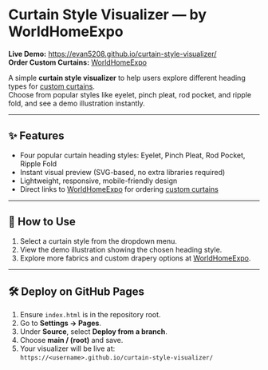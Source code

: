 # Curtain Style Visualizer — by WorldHomeExpo

**Live Demo:** https://evan5208.github.io/curtain-style-visualizer/  
**Order Custom Curtains:** [WorldHomeExpo](https://worldhomeexpo.com/)

A simple **curtain style visualizer** to help users explore different heading types for [custom curtains](https://worldhomeexpo.com/).  
Choose from popular styles like eyelet, pinch pleat, rod pocket, and ripple fold, and see a demo illustration instantly.  

---

## ✨ Features
- Four popular curtain heading styles: Eyelet, Pinch Pleat, Rod Pocket, Ripple Fold  
- Instant visual preview (SVG-based, no extra libraries required)  
- Lightweight, responsive, mobile-friendly design  
- Direct links to [WorldHomeExpo](https://worldhomeexpo.com/) for ordering [custom curtains](https://worldhomeexpo.com/)  

---

## 🚀 How to Use
1. Select a curtain style from the dropdown menu.  
2. View the demo illustration showing the chosen heading style.  
3. Explore more fabrics and custom drapery options at [WorldHomeExpo](https://worldhomeexpo.com/).  

---

## 🛠 Deploy on GitHub Pages
1. Ensure `index.html` is in the repository root.  
2. Go to **Settings → Pages**.  
3. Under **Source**, select **Deploy from a branch**.  
4. Choose **main / (root)** and save.  
5. Your visualizer will be live at:  
   `https://<username>.github.io/curtain-style-visualizer/`
